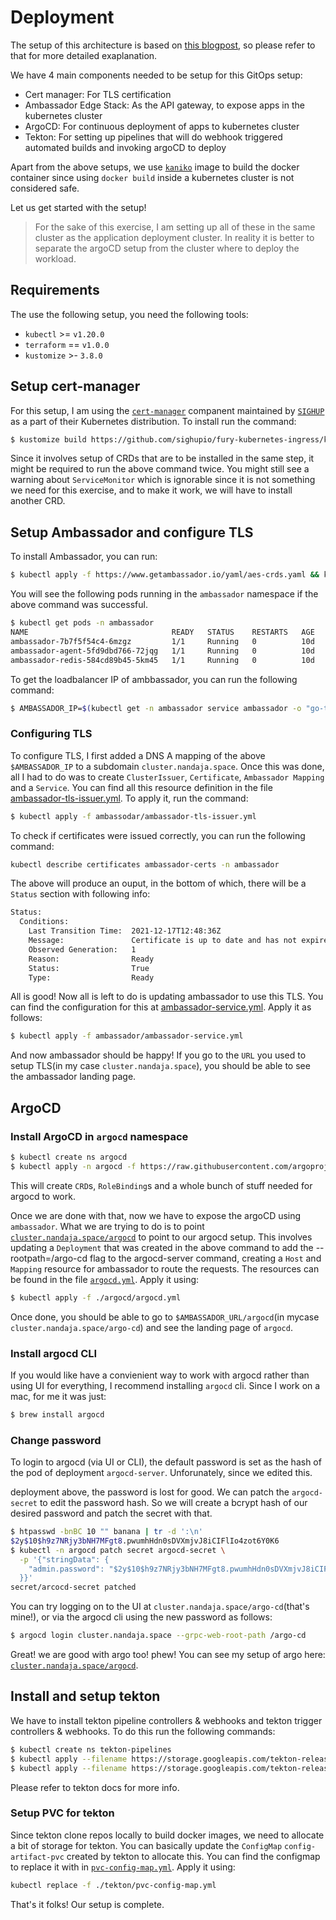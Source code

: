 # Deployment

The setup of this architecture is based on [this
blogpost](https://medium.com/dzerolabs/using-tekton-and-argocd-to-set-up-a-kubernetes-native-build-release-pipeline-cf4f4d9972b0),
so please refer to that for more detailed exaplanation.

We have 4 main components needed to be setup for this GitOps setup:

- Cert manager: For TLS certification
- Ambassador Edge Stack: As the API gateway, to expose apps in the kubernetes cluster
- ArgoCD: For continuous deployment of apps to kubernetes cluster
- Tekton: For setting up pipelines that will do webhook triggered automated
  builds and invoking argoCD to deploy
  
Apart from the above setups, we use
[`kaniko`](https://github.com/GoogleContainerTools/kaniko) image to build the
docker container since using `docker build` inside a kubernetes cluster is not
considered safe.

Let us get started with the setup!

> For the sake of this exercise, I am setting up all of these in the same
> cluster as the application deployment cluster. In reality it is better to
> separate the argoCD setup from the cluster where to deploy the workload.

## Requirements

The use the following setup, you need the following tools:

- `kubectl` >= `v1.20.0`
- `terraform` == `v1.0.0`
- `kustomize` >- `3.8.0`

## Setup cert-manager

For this setup, I am using the
[`cert-manager`](https://github.com/sighupio/fury-kubernetes-ingress/tree/v1.10.0/katalog/cert-manager)
companent maintained by [`SIGHUP`](https://github.com/sighupio) as a part of
their Kubernetes distribution. To install run the command:

``` sh
$ kustomize build https://github.com/sighupio/fury-kubernetes-ingress/katalog/cert-manager\?ref\=v1.10.0 | kubectl apply -f-
```

Since it involves setup of CRDs that are to be installed in the same step, it
might be required to run the above command twice. You might still see a warning
about `ServiceMonitor` which is ignorable since it is not something we need for
this exercise, and to make it work, we will have to install another CRD.

## Setup Ambassador and configure TLS

To install Ambassador, you can run:

``` sh
$ kubectl apply -f https://www.getambassador.io/yaml/aes-crds.yaml && kubectl wait --for condition=established --timeout=90s crd -lproduct=aes && kubectl apply -f https://www.getambassador.io/yaml/aes.yaml && kubectl -n ambassador wait --for condition=available --timeout=90s deploy -lproduct=aes
```

You will see the following pods running in the `ambassador` namespace if
the above command was successful.

``` sh
$ kubectl get pods -n ambassador
NAME                                READY   STATUS    RESTARTS   AGE
ambassador-7b7f5f54c4-6mzgz         1/1     Running   0          10d
ambassador-agent-5fd9dbd766-72jqg   1/1     Running   0          10d
ambassador-redis-584cd89b45-5km45   1/1     Running   0          10d
```

To get the loadbalancer IP of ambbassador, you can run the following command:

``` sh
$ AMBASSADOR_IP=$(kubectl get -n ambassador service ambassador -o "go-template={{range .status.loadBalancer.ingress}}{{or .ip .hostname}}{{end}}")
```

### Configuring TLS

To configure TLS, I first added a DNS A mapping of the above `$AMBASSADOR_IP` to
a subdomain `cluster.nandaja.space`. Once this was done, all I had to do was to
create `ClusterIssuer`, `Certificate`, `Ambassador Mapping` and a `Service`. You
can find all this resource definition in the file
[ambassador-tls-issuer.yml](./ambassador/ambassador-tls-issuer.yml). To apply
it, run the command:

``` sh
$ kubectl apply -f ambassodar/ambassador-tls-issuer.yml
```

To check if certificates were issued correctly, you can run the following
command:

``` sh
kubectl describe certificates ambassador-certs -n ambassador
```

The above will produce an ouput, in the bottom of which, there will be a
`Status` section with following info:

``` sh
Status:
  Conditions:
    Last Transition Time:  2021-12-17T12:48:36Z
    Message:               Certificate is up to date and has not expired
    Observed Generation:   1
    Reason:                Ready
    Status:                True
    Type:                  Ready
```

All is good! Now all is left to do is updating ambassador to use this TLS. You
can find the configuration for this at
[ambassador-service.yml](./ambassador/ambassador-service.yml). Apply it as
follows:

``` sh
$ kubectl apply -f ambassador/ambassador-service.yml
```

And now ambassador should be happy! If you go to the `URL` you used to setup
TLS(in my case `cluster.nandaja.space`), you should be able to see the
ambassador landing page.

## ArgoCD

### Install ArgoCD in `argocd` namespace

``` sh
$ kubectl create ns argocd
$ kubectl apply -n argocd -f https://raw.githubusercontent.com/argoproj/argo-cd/v2.2.1/manifests/install.yaml 
```

This will create `CRD`s, `RoleBinding`s and a whole bunch of stuff needed for
argocd to work.

Once we are done with that, now we have to expose the argoCD using `ambassador`.
What we are trying to do is to point [`cluster.nandaja.space/argocd`](https://cluster.nandaja.space) to point to
our argocd setup. This involves updating a `Deployment` that was created in the
above command to add the --rootpath=/argo-cd flag to the argocd-server command,
creating a `Host` and `Mapping` resource for ambassador to route the requests.
The resources can be found in the file [`argocd.yml`](./argocd/argocd.yml).
Apply it using:

``` sh
$ kubectl apply -f ./argocd/argocd.yml
```

Once done, you should be able to go to `$AMBASSADOR_URL/argocd`(in mycase
`cluster.nandaja.space/argo-cd`) and see the landing page of `argocd`.

### Install argocd CLI

If you would like have a convienient way to work with argocd rather than using
UI for everything, I recommend installing `argocd` cli. Since I work on a mac,
for me it was just:

``` sh
$ brew install argocd
```

### Change password

To login to argocd (via UI or CLI), the default password is set as the hash of
the pod of deployment `argocd-server`. Unforunately, since we edited this.  

deployment above, the password is lost for good. We can patch the
`argocd-secret` to edit the password hash. So we will create a bcrypt hash of our
desired password and patch the secret with that.

``` sh
$ htpasswd -bnBC 10 "" banana | tr -d ':\n'
$2y$10$h9z7NRjy3bNH7MFgt8.pwumhHdn0sDVXmjvJ8iCIFlIo4zot6Y0K6
$ kubectl -n argocd patch secret argocd-secret \
  -p '{"stringData": {
    "admin.password": "$2y$10$h9z7NRjy3bNH7MFgt8.pwumhHdn0sDVXmjvJ8iCIFlIo4zot6Y0K6", "admin.passwordMtime": "'$(date +%FT%T%Z)'"
  }}'
secret/arcocd-secret patched
```

You can try logging on to the UI at `cluster.nandaja.space/argo-cd`(that's
mine!), or via the argocd cli using the new password as follows:

``` sh
$ argocd login cluster.nandaja.space --grpc-web-root-path /argo-cd
```

Great! we are good with argo too! phew! You can see my setup of argo here:
[`cluster.nandaja.space/argocd`](https://cluster.nandaja.space).

## Install and setup tekton

We have to install tekton pipeline controllers & webhooks and tekton trigger
controllers & webhooks. To do this run the following commands:

``` sh
$ kubectl create ns tekton-pipelines
$ kubectl apply --filename https://storage.googleapis.com/tekton-releases/triggers/latest/release.yaml
$ kubectl apply --filename https://storage.googleapis.com/tekton-releases/pipeline/latest/release.yaml
```

Please refer to tekton docs for more info.

### Setup PVC for tekton

Since tekton clone repos locally to build docker images, we need to allocate a
bit of storage for tekton. You can basically update the `ConfigMap` `config-artifact-pvc`
created by tekton to allocate this. You can find the configmap to replace it
with in [`pvc-config-map.yml`](./tekton/pvc-config-map.yml). Apply it using:

``` sh
kubectl replace -f ./tekton/pvc-config-map.yml
```

That's it folks! Our setup is complete.
